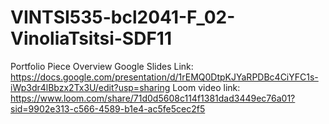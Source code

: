 # VINTSI535-bcl2041-F_02-VinoliaTsitsi-SDF11
Portfolio Piece Overview
Google Slides Link: https://docs.google.com/presentation/d/1rEMQ0DtpKJYaRPDBc4CiYFC1s-iWp3dr4lBbzx2Tx3U/edit?usp=sharing
Loom video link: https://www.loom.com/share/71d0d5608c114f1381dad3449ec76a01?sid=9902e313-c566-4589-b1e4-ac5fe5cec2f5
